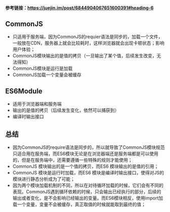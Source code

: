#### 参考链接：https://juejin.im/post/6844904067651600391#heading-6

## CommonJS
- 只适用于服务端，因为CommonJS的requier语法是同步的，加载一个文件，一般放在CDN，服务器上就会比较耗时，这样浏览器就会出现卡顿状态；影响用户体验；
- CommonJS模块输出的是值的拷贝（一旦输出了某个值，后续发生改变，无法得知）
- CommonJS模块是运行是加载
- CommonJS加载一个变量会被缓存

## ES6Module
- 适用于浏览器端和服务端
- 输出的是值的拷贝（后续发生变化，依然可以捕获到）
- 编译时输出接口

## 总结
- 因为CommonJS的require语法是同步的，所以就导致了CommonJS模块规范只适合用在服务端，而ES6模块无论是在浏览器端还是服务端都是可以使用的，但是在服务端中，还需要遵循一些特殊的规则才能使用；
- CommonJS 模块输出的是一个值的拷贝，而ES6 模块输出的是值的引用；
- CommonJS 模块是运行时加载，而ES6 模块是编译时输出接口，使得对JS的模块进行静态分析成为了可能；
- 因为两个模块加载机制的不同，所以在对待循环加载的时候，它们会有不同的表现。CommonJS遇到循环依赖的时候，只会输出已经执行的部分，后续的输出或者变化，是不会影响已经输出的变量。而ES6模块相反，使用import加载一个变量，变量不会被缓存，真正取值的时候就能取到最终的值；
